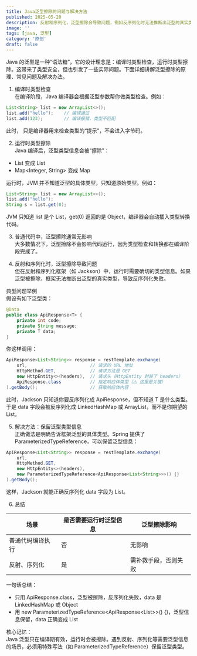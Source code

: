 ```yaml
---
title: Java泛型擦除的问题与解决方法
published: 2025-05-20
description: 反射和序列化，泛型擦除会导致问题，例如反序列化时无法推断出泛型的真实类型。为解决这一问题，可以使用如 Spring 的 ParameterizedTypeReference 来保留泛型信息，确保框架能正确处理泛型类型。
image: ''
tags: [java, 泛型]
category: '原创'
draft: false 
---
```



Java 的泛型是一种“语法糖”，它的设计理念是：编译时类型检查，运行时类型擦除。这带来了类型安全，但也引发了一些实际问题。下面详细讲解泛型擦除的原理、常见问题及解决办法。

1. 编译时类型检查  
在编译阶段，Java 编译器会根据泛型参数帮你做类型检查。例如：

````java
List<String> list = new ArrayList<>();
list.add("hello");    // 编译通过
list.add(123);        // 编译报错，类型不匹配
````

此时，<String> 只是编译器用来检查类型的“提示”，不会进入字节码。

2. 运行时类型擦除  
Java 编译后，泛型类型信息会被“擦除”：
- List<String> 变成 List
- Map<Integer, String> 变成 Map

运行时，JVM 并不知道泛型的具体类型，只知道原始类型。例如：

````java
List<String> list = new ArrayList<>();
list.add("hello");
String s = list.get(0);
````

JVM 只知道 list 是个 List，get(0) 返回的是 Object，编译器会自动插入类型转换代码。

3. 普通代码中，泛型擦除通常无影响  
大多数情况下，泛型擦除不会影响代码运行，因为类型检查和转换都在编译阶段完成了。

4. 反射和序列化时，泛型擦除导致问题  
但在反射和序列化框架（如 Jackson）中，运行时需要确切的类型信息。如果泛型被擦除，框架无法推断出泛型的真实类型，导致反序列化失败。

典型问题举例  
假设有如下泛型类：

````java
@Data
public class ApiResponse<T> {
    private int code;
    private String message;
    private T data;
}
````

你这样调用：

````java
ApiResponse<List<String>> response = restTemplate.exchange(
    url,                        // 请求的 URL 地址
    HttpMethod.GET,             // 请求方法是 GET
    new HttpEntity<>(headers),  // 请求头（HttpEntity 封装了 headers）
    ApiResponse.class           // 指定响应体类型（⚠️ 这里是关键）
).getBody();                    // 获取响应体内容
````

此时，Jackson 只知道你要反序列化成 ApiResponse，但不知道 T 是什么类型。于是 data 字段会被反序列化成 LinkedHashMap 或 ArrayList<Object>，而不是你期望的 List<String>。

5. 解决方法：保留泛型类型信息  
正确做法是明确告诉框架泛型的具体类型。Spring 提供了 ParameterizedTypeReference，可以保留泛型信息：

````java
ApiResponse<List<String>> response = restTemplate.exchange(
    url,
    HttpMethod.GET,
    new HttpEntity<>(headers),
    new ParameterizedTypeReference<ApiResponse<List<String>>>() {}
).getBody();
````

这样，Jackson 就能正确反序列化 data 字段为 List<String>。

6. 总结

| 场景             | 是否需要运行时泛型信息 | 泛型擦除影响           |
|------------------|----------------------|------------------------|
| 普通代码编译执行 | 否                   | 无影响                 |
| 反射、序列化     | 是                   | 需补救手段，否则失败   |

一句话总结：
- 只用 ApiResponse.class，泛型被擦除，反序列化失败，data 是 LinkedHashMap 或 Object
- 用 new ParameterizedTypeReference<ApiResponse<List<String>>>() {}，泛型信息保留，data 正确变成 List<String>

核心记忆：  
Java 泛型只在编译期有效，运行时会被擦除。遇到反射、序列化等需要泛型信息的场景，必须用特殊写法（如 ParameterizedTypeReference）保留泛型类型。